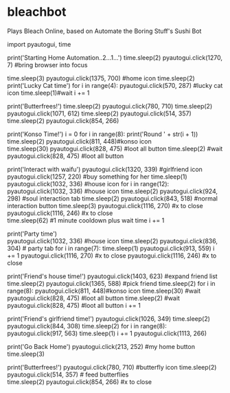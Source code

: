 # bleachbot
Plays Bleach Online, based on Automate the Boring Stuff's Sushi Bot

import pyautogui, time

print('Starting Home Automation..2...1...')
time.sleep(2)
pyautogui.click(1270, 7) #bring browser into focus

time.sleep(3)
pyautogui.click(1375, 700) #home icon
time.sleep(2)
print('Lucky Cat time')
for i in range(4):
    pyautogui.click(570, 287) #lucky cat icon
    time.sleep(1)#wait
    i += 1

print('Butterfrees!')
time.sleep(2)
pyautogui.click(780, 710)
time.sleep(2)
pyautogui.click(1071, 612)
time.sleep(2)
pyautogui.click(514, 357)   
time.sleep(2)
pyautogui.click(854, 266)


print('Konso Time!')
i = 0
for i in range(8):
    print('Round ' + str(i + 1))
    time.sleep(2)
    pyautogui.click(811, 448)#konso icon   
    time.sleep(30)
    pyautogui.click(828, 475) #loot all button
    time.sleep(2) #wait
    pyautogui.click(828, 475) #loot all button

    
print('Interact with waifu')
pyautogui.click(1320, 339) #girlfriend icon
pyautogui.click(1257, 220) #buy something for her
time.sleep(1)
pyautogui.click(1032, 336) #house icon
for i in range(12):
    pyautogui.click(1032, 336) #house icon
    time.sleep(2)
    pyautogui.click(924, 298) #soul interaction tab
    time.sleep(2)
    pyautogui.click(843, 518) #normal interaction button
    time.sleep(3)
    pyautogui.click(1116, 270) #x to close
    pyautogui.click(1116, 246) #x to close    
    time.sleep(62) #1 minute cooldown plus wait time
    i += 1
    
print('Party time')    
pyautogui.click(1032, 336) #house icon
time.sleep(2)
pyautogui.click(836, 304) # party tab
for i in range(7):
    time.sleep(1)
    pyautogui.click(913, 559)
    i += 1
pyautogui.click(1116, 270) #x to close
pyautogui.click(1116, 246) #x to close    

print('Friend\'s house time!')
pyautogui.click(1403, 623) #expand friend list
time.sleep(2)
pyautogui.click(1365, 588) #pick friend
time.sleep(2)
for i in range(8):
    pyautogui.click(811, 448)#konso icon
    time.sleep(30) #wait
    pyautogui.click(828, 475) #loot all button
    time.sleep(2) #wait
    pyautogui.click(828, 475) #loot all button
    i += 1
    
print('Friend\'s girlfriend time!')
pyautogui.click(1026, 349)
time.sleep(2)
pyautogui.click(844, 308)
time.sleep(2)
for i in range(8):
    pyautogui.click(917, 563)
    time.sleep(1)
    i += 1
pyautogui.click(1113, 266)


print('Go Back Home')
pyautogui.click(213, 252) #my home button
time.sleep(3)

print('Butterfrees!')
pyautogui.click(780, 710) #butterfly icon
time.sleep(2)
pyautogui.click(514, 357) # feed butterflies  
time.sleep(2)
pyautogui.click(854, 266) #x to close



